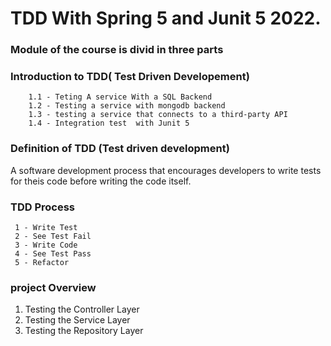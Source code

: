 # TDD With Spring 5 and Junit 5 2022.

### Module of the course is divid in three parts

### Introduction to TDD( Test Driven Developement)

        1.1 - Teting A service With a SQL Backend
        1.2 - Testing a service with mongodb backend
        1.3 - testing a service that connects to a third-party API
        1.4 - Integration test  with Junit 5

### Definition of TDD (Test driven development)

A software development process that encourages developers to write tests
for theis code before writing the code itself.

### TDD Process

     1 - Write Test 
     2 - See Test Fail
     3 - Write Code
     4 - See Test Pass
     5 - Refactor

### project Overview

1. Testing the Controller Layer
2. Testing the Service Layer
3. Testing the Repository Layer
